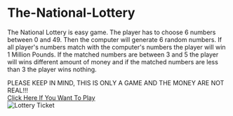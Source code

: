 # The-National-Lottery

The National Lottery is easy game. The player has to choose 6 numbers between 0 and 49. Then the computer will generate 6 random numbers. If all player's numbers match with the computer's numbers the player will win 1 Million Pounds. If the matched numbers are between 3 and 5 the player will wins different amount of money and if the matched numbers are less than 3 the player wins nothing.

PLEASE KEEP IN MIND, THIS IS ONLY A GAME AND THE MONEY ARE NOT REAL!!!
<br/>
[Click Here If You Want To Play](https://replit.com/@HristianBalevsk/The-National-Lottery?v=1)
<br>
![Lottery Ticket](https://user-images.githubusercontent.com/114162692/204119479-a0fe5faa-5c55-46e1-b3e0-9a0afba92799.png)
